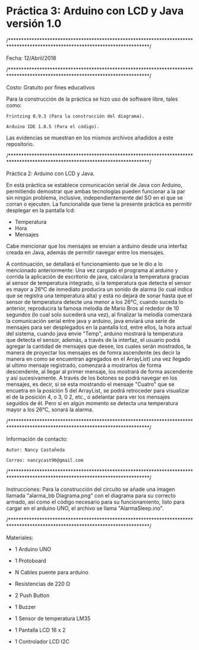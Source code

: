 # Práctica 3: Arduino con LCD y Java versión 1.0
/******************************************************************************************************************************/

Fecha: 12/Abril/2018

/******************************************************************************************************************************/

Costo: Gratuito por fines educativos

Para la construcción de la práctica se hizo uso de software libre, tales como:

    Frintzing 0.9.3 (Para la construcción del diagrama).

    Arduino IDE 1.8.5 (Para el código).

Las evidencias se muestran en los mismos archivos añadidos a este repositorio.

/******************************************************************************************************************************/

Práctica 2: Arduino con LCD y Java.

En está práctica se establece comunicación serial de Java con Arduino, permitiendo demostrar que ambas tecnologías pueden funcionar a la par sin ningún problema, inclusive, independientemente del SO en el que se corran o ejecuten. La funcionalida que tiene la presente práctica es permitir desplegar en la pantalla lcd:

* Temperatura
* Hora
* Mensajes

Cabe mencionar que los mensajes se envian a arduino desde una interfaz creada en Java, además de permitir navegar entre los mensajes.

A continuación, se detallará el funcionamiento que se le dio a lo mencionado anteriormente:
Una vez cargado el programa al arduino y corrida la aplicación de escritorio de java, calculara la temperatura gracias al sensor de temperatura integrado, si la temperatura que detecta el sensor es mayor a 26°C de inmediato producira un sonido de alarma (lo cual indica que se registra una temperatura alta) y está no dejará de sonar hasta que el sensor de temperatura detecte una menor a los 26°C, cuando suceda lo anterior, reproducira la famosa melodía de Mario Bros al rededor de 10 segundos (lo cual solo sucederá una vez), al finalizar la melodía comenzará la comunicación serial entre java y arduino, java enviará una serie de mensajes para ser desplegados en la pantalla lcd, entre ellos, la hora actual del sistema, cuando java envie "Temp", arduino mostrará la temperatura que detecta el sensor, además, a través de la interfaz, el usuario podrá agregar la cantidad de mensajes que desee, los cuales serán mostrados, la manera de proyectar los mensajes es de fomra ascendente (es decir la manera en como se encuentran agregados en el ArrayList) una vez llegado al ultimo mensaje registrado, comenzará a mostrarlos de forma descendente, al llegar al primer mensaje, los mostrará de forma ascendente y así sucesivamente. A través de los botones se podrá navegar en los mensajes, es decir, si se esta mostrando el mensaje "Cuatro" que se encuetra en la posición 5 del ArrayList, se podrá retroceder para visualizar el de la posición 4, o 3, 0 2, etc., o adelantar para ver los mensajes seguidos de él. Pero si en algún momento se detecta una temperatura mayor a los 26°C, sonará la alarma.

/******************************************************************************************************************************/

Información de contacto:

    Autor: Nancy Castañeda

    Correo: nancycast96@gmail.com

/******************************************************************************************************************************/

Instrucciones: Para la construcción del circuito se añade una imagen llamada "alarma_bb Diagrama.png" con el diagrama para su correcto armado, así como el código necesario para su funcionamiento, listo para cargar en el arduino UNO, el archivo se llama "AlarmaSleep.ino".

/******************************************************************************************************************************/

Materiales:

* 1 Arduino UNO

* 1 Protoboard

* N Cables puente para arduino

* Resistencias de 220 Ω

* 2 Push Button

* 1 Buzzer

* 1 Sensor de temperatura LM35

* 1 Pantalla LCD 16 x 2

* 1 Controlador LCD I2C
